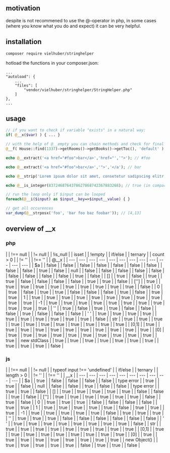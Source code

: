 ## motivation
despite is not recommened to use the @-operator in php,
in some cases (where you know what you do and expect) it can be very helpful.

## installation
```
composer require vielhuber/stringhelper
```

hotload the functions in your composer.json:
```
...
"autoload": {
	...
    "files": [
        "vendor/vielhuber/stringhelper/StringHelper.php"
    ]
},
...
```

## usage
```php
// if you want to check if variable "exists" in a natural way:
if( @__x($var) ) { ... }

// with the help of @__empty you can chain methods and check for final existence
@__f( House::find(1337)->getRooms()->getBooks()->getToc(), 'default' )

echo @__extract('<a href="#foo">bar</a>','href="','">'); // #foo

echo @__extract('<a href="#foo">bar</a>','">','</a'); // bar

echo @__strip('Lorem ipsum dolor sit amet, consetetur sadipscing elitr, sed diam nonumy eirmod tempor.', 12); // Lorem ipsum...

echo @__is_integer(8372468764378627868742367883268); // true (in comparison to is_int())

// run the loop only if $input can be looped
foreach(@__i($input) as $input__key=>$input__value) { }

// get all occurences
var_dump(@__strposx('foo', 'bar foo baz foobar')); // [4,13]
```

## overview of __x

### php

| | !== null | | != null | | !is_null | | isset | | !empty | | if/else | | ternary | | count > 0 | | != '' | | !== '' | | @__x | 
| --- | --- | --- | --- | --- | --- | --- | --- | --- | --- | --- | --- |
| $a | | false | | false | | false | | false | | false | | false | | false | | false | | false | | true | | false | 
| null | | false | | false | | false | | false | | false | | false | | false | | false | | false | | true | | false | 
| [] | | true | | false | | true | | true | | false | | false | | false | | false | | true | | true | | false | 
| [''] | | true | | true | | true | | true | | true | | true | | true | | true | | true | | true | | false | 
| 0 | | true | | false | | true | | true | | false | | false | | false | | true | | false | | true | | true | 
| 1 | | true | | true | | true | | true | | true | | true | | true | | true | | true | | true | | true | 
| -1 | | true | | true | | true | | true | | true | | true | | true | | true | | true | | true | | true | 
| '' | | true | | false | | true | | true | | false | | false | | false | | true | | false | | false | | false | 
| ' ' | | true | | true | | true | | true | | true | | true | | true | | true | | true | | true | | false | 
| str | | true | | true | | true | | true | | true | | true | | true | | true | | true | | true | | true | 
| [0,1] | | true | | true | | true | | true | | true | | true | | true | | true | | true | | true | | true | 
| [0] | | true | | true | | true | | true | | true | | true | | true | | true | | true | | true | | true | 
| new stdClass | | true | | true | | true | | true | | true | | true | | true | | true | | true | | true | | false |

### js

| | !== null | | != null | | typeof input !== 'undefined' | | if/else | | ternary | | length > 0 | | != '' | | !== '' | | __x | 
| --- | --- | --- | --- | --- | --- | --- | --- | --- | --- |
| $a | | true | | false | | false | | false | | false | | type error | | true | | true | | false | 
| null | | false | | false | | true | | false | | false | | type error | | true | | true | | false | 
| [] | | true | | true | | true | | true | | true | | false | | false | | true | | false | 
| [''] | | true | | true | | true | | true | | true | | true | | false | | true | | false | 
| 0 | | true | | true | | true | | false | | false | | false | | false | | true | | true | 
| 1 | | true | | true | | true | | true | | true | | false | | true | | true | | true | 
| -1 | | true | | true | | true | | true | | true | | false | | true | | true | | true | 
| '' | | true | | true | | true | | false | | false | | false | | false | | false | | false | 
| ' ' | | true | | true | | true | | true | | true | | true | | true | | true | | false | 
| str | | true | | true | | true | | true | | true | | true | | true | | true | | true | 
| [0,1] | | true | | true | | true | | true | | true | | true | | true | | true | | true | 
| [0] | | true | | true | | true | | true | | true | | true | | true | | true | | true | 
| new Object() | | true | | true | | true | | true | | true | | false | | true | | true | | false |